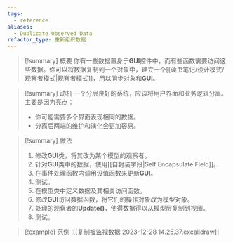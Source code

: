 ```yaml
---
tags:
  - reference
aliases:
  - Duplicate Observed Data
refactor_type: 重新组织数据
---
```

> [!summary] 概要
> 你有一些数据置身于**GUI**控件中，而有些函数需要访问这些数据。你可以将数据复制到一个对象中，建立一个[[读书笔记/设计模式/观察者模式|观察者模式]]，用以同步对象和**GUI**。

> [!summary] 动机
> 一个分层良好的系统，应该将用户界面和业务逻辑分离。主要是因为亮点：
> - 你可能需要多个界面表现相同的数据。
> - 分离后两端的维护和演化会更加容易。

> [!summary] 做法
> 1. 修改**GUI**类，将其改为某个模型的观察者。
> 2. 针对**GUI**类中的数据，使用[[自封装字段|Self Encapsulate Field]]。
> 3. 在事件处理函数内调用设值函数来更新**GUI**。
> 4. 测试。
> 5. 在模型类中定义数据及其相关访问函数。
> 6. 修改**GUI**访问数据函数，将它们的操作对象改为模型对象。
> 7. 处理的观察者的**Update()**，使得数据得以从模型层复制到视图。
> 8. 测试。

> [!example] 范例
> ![[复制被监视数据 2023-12-28 14.25.37.excalidraw]]